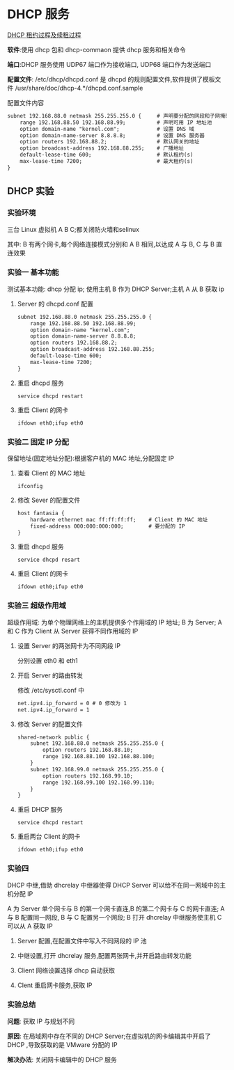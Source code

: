 # DHCP 服务

[DHCP 租约过程及续租过程](../运维基础学习日志/20-8-27软硬Raid区别DHCP服务器.md)

**软件**:使用 dhcp 包和 dhcp-commaon 提供 dhcp 服务和相关命令

**端口**:DHCP 服务使用 UDP67 端口作为接收端口, UDP68 端口作为发送端口

**配置文件**: /etc/dhcp/dhcpd.conf 是 dhcpd 的规则配置文件,软件提供了模板文件 /usr/share/doc/dhcp-4.*/dhcpd.conf.sample

配置文件内容

```txt
subnet 192.168.88.0 netmask 255.255.255.0 {     # 声明要分配的网段和子网掩码
    range 192.168.88.50 192.168.88.99;          # 声明可用 IP 地址池
    option domain-name "kernel.com";            # 设置 DNS 域
    option domain-name-server 8.8.8.8;          # 设置 DNS 服务器
    option routers 192.168.88.2;                # 默认网关的地址
    option broadcast-address 192.168.88.255;    # 广播地址
    default-lease-time 600;                     # 默认租约(s)
    max-lease-time 7200;                        # 最大租约(s)
}
```

## DHCP 实验

### 实验环境

三台 Linux 虚拟机 A B C;都关闭防火墙和selinux

其中: B 有两个网卡,每个网络连接模式分别和 A B 相同,以达成 A 与 B, C 与 B 直连效果

### 实验一 基本功能

测试基本功能: dhcp 分配 ip; 使用主机 B 作为 DHCP Server;主机 A 从 B 获取 ip

1. Server 的 dhcpd.conf 配置

   ```txt
   subnet 192.168.88.0 netmask 255.255.255.0 {
       range 192.168.88.50 192.168.88.99;
       option domain-name "kernel.com";
       option domain-name-server 8.8.8.8;
       option routers 192.168.88.2;
       option broadcast-address 192.168.88.255;
       default-lease-time 600;
       max-lease-time 7200;
   }
   ```

2. 重启 dhcpd 服务

   ```shell
   service dhcpd restart
   ```

3. 重启 Client 的网卡

   ```shell
   ifdown eth0;ifup eth0
   ```

### 实验二 固定 IP 分配

保留地址(固定地址分配):根据客户机的 MAC 地址,分配固定 IP

1. 查看 Client 的 MAC 地址

   ```shell
   ifconfig
   ```

2. 修改 Sever 的配置文件

   ```txt
   host fantasia {
       hardware ethernet mac ff:ff:ff:ff;    # Client 的 MAC 地址
       fixed-address 000:000:000:000;        # 要分配的 IP
   }

3. 重启 dhcpd 服务

   ```shell
   service dhcpd resart
   ```

4. 重启 Client 的网卡

   ```shell
   ifdown eth0;ifup eth0
   ```

### 实验三 超级作用域

超级作用域: 为单个物理网络上的主机提供多个作用域的 IP 地址; B 为 Server; A 和 C 作为 Client 从 Server 获得不同作用域的 IP

1. 设置 Server 的两张网卡为不同网段 IP

   分别设置 eth0 和 eth1

2. 开启 Server 的路由转发

   修改 /etc/sysctl.conf 中

   ```txt
   net.ipv4.ip_forward = 0 # 0 修改为 1
   net.ipv4.ip_forward = 1
   ```

3. 修改 Server 的配置文件

   ```txt
   shared-network public {
       subnet 192.168.88.0 netmask 255.255.255.0 {
           option routers 192.168.88.10;
           range 192.168.88.100 192.168.88.100;
       }
       subnet 192.168.99.0 netmask 255.255.255.0 {
           option routers 192.168.99.10;
           range 192.168.99.100 192.168.99.110;
       }
   }
   ```

4. 重启 DHCP 服务

   ```shell
   service dhcpd restart
   ```

5. 重启两台 Client 的网卡

   ```shell
   ifdown eth0;ifup eth0
   ```

### 实验四

DHCP 中继,借助 dhcrelay 中继器使得 DHCP Server 可以给不在同一网域中的主机分配 IP

A 为 Server 单个网卡与 B 的第一个网卡直连,B 的第二个网卡与 C 的网卡直连; A 与 B 配置同一网段, B 与 C 配置另一个网段; B 打开 dhcrelay 中继服务使主机 C 可以从 A 获取 IP

1. Server 配置,在配置文件中写入不同网段的 IP 池

2. 中继设置,打开 dhcrelay 服务,配置两张网卡,并开启路由转发功能

3. Client 网络设置选择 dhcp 自动获取

4. Clent 重启网卡服务,获取 IP

### 实验总结

**问题**: 获取 IP 与规划不同

**原因**: 在局域网中存在不同的 DHCP Server;在虚拟机的网卡编辑其中开启了 DHCP ,导致获取的是 VMware 分配的 IP

**解决办法**: 关闭网卡编辑中的 DHCP 服务
